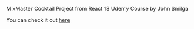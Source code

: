 MixMaster Cocktail Project from React 18 Udemy Course by John Smilga

You can check it out [here](https://mixmaster-react.netlify.app/)
